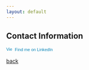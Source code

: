 ```yaml
---
layout: default
---
```


## Contact Information
 <p>
            <a href="https://www.linkedin.com/in/atefe-maleki-40451175" style="text-decoration:none;"><span style="font: 80% Arial,sans-serif; color:#0783B6;"><img src="https://static.licdn.com/scds/common/u/img/webpromo/btn_in_20x15.png" width="20" height="15" alt="View Victor Araujo's LinkedIn profile" style="vertical-align:middle;" border="0">&nbsp;Find me on LinkedIn</span></a>
          </p>


[back](./)
